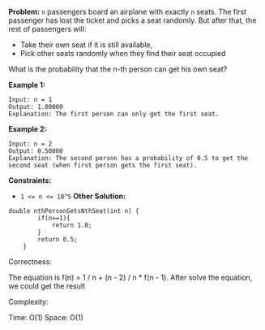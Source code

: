 **Problem:**
`n` passengers board an airplane with exactly `n` seats. The first passenger has lost the ticket and picks a seat randomly. But after that, the rest of passengers will:

- Take their own seat if it is still available, 
- Pick other seats randomly when they find their seat occupied 

What is the probability that the n-th person can get his own seat?

 

**Example 1:**

```
Input: n = 1
Output: 1.00000
Explanation: The first person can only get the first seat.
```

**Example 2:**

```
Input: n = 2
Output: 0.50000
Explanation: The second person has a probability of 0.5 to get the second seat (when first person gets the first seat).
```

 

**Constraints:**

- `1 <= n <= 10^5`
**Other Solution:**
```
double nthPersonGetsNthSeat(int n) {
        if(n==1){
            return 1.0;
        }
        return 0.5;
    }
```
Correctness:

The equation is f(n) = 1 / n + (n - 2) / n * f(n - 1). After solve the equation, we could get the result

Complexity:

Time: O(1)
Space: O(1)